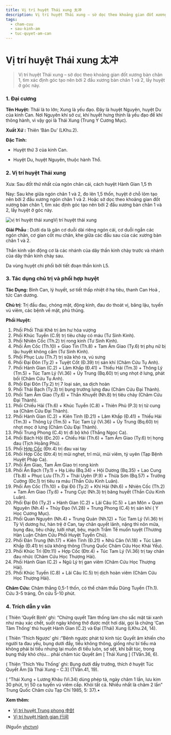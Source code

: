 ```yaml
---
title: Vị trí huyệt Thái xung 太冲
description: Vị trí huyệt Thái xung – sờ dọc theo khoảng gian đốt xương bàn chân 1, tìm xác định góc tạo nên bởi 2 đầu xương bàn chân 1 và 2, lấy huyệt ở góc này.
tags:
  - cham-cuu
  - sau-kinh-am
  - tuc-quyet-am-can
---
```


# Vị trí huyệt Thái xung 太冲 

> Vị trí huyệt Thái xung – sờ dọc theo khoảng gian đốt xương bàn chân 1, tìm xác định góc tạo nên bởi 2 đầu xương bàn chân 1 và 2, lấy huyệt ở góc này.

### 1. Đại cương

**Tên Huyệt:** Thái là to lớn; Xung là yếu đạo. Đây là huyệt Nguyên, huyệt Du của kinh Can. Nơi Nguyên khí sở cư, khí huyết hưng thịnh là yếu đạo để khí thông hành, vì vậy gọi là Thái Xung (Trung Y Cương Mục).

**Xuất Xứ :** Thiên ‘Bản Du’ (LKhu.2).

**Đặc Tính:**

+ Huyệt thứ 3 của kinh Can.

+ Huyệt Du, huyệt Nguyên, thuộc hành Thổ.

### 2. Vị trí huyệt Thái xung

Xưa: Sau đốt thứ nhất của ngón chân cái, cách huyệt Hành Gian 1,5 th

Nay: Sau khe giữa ngón chân 1 và 2, đo lên 1,5 thốn, huyệt ở chỗ lõm tạo nên bởi 2 đầu xương ngón chân 1 và 2. Hoặc sờ dọc theo khoảng gian đốt xương bàn chân 1, tìm xác định góc tạo nên bởi 2 đầu xương bàn chân 1 và 2, lấy huyệt ở góc này.

![vị trí huyệt thái xung](/imgs/yhctvn/vi-tri-huyet-thai-xung-300x168.jpg)Vị trí huyệt thái xung

**Giải Phẫu** : Dưới da là gân cơ duỗi dài riêng ngón cái, cơ duỗi ngắn các ngón chân, cơ gian cốt mu chân, khe giữa các đầu sau của các xương bàn chân 1 và 2.

Thần kinh vận động cơ là các nhánh của dây thần kinh chày trước và nhánh của dây thần kinh chày sau.

Da vùng huyệt chi phối bởi tiết đoạn thần kinh L5.

### 3. Tác dụng chủ trị và phối hợp huyệt

**Tác Dụng:** Bình Can, lý huyết, sơ tiết thấp nhiệt ở hạ tiêu, thanh Can Hoả , tức Can dương.

**Chủ trị**: Trị đầu đau, chóng mặt, động kinh, đau do thoát vị, băng lậu, tuyến vú viêm, các bệnh về mặt, phù thũng.

**Phối Huyệt:**

1. Phối Phối Thái Khê trị âm hư hỏa vượng
2. Phối Khúc Tuyền (C.9) trị tiêu chảy có máu (Tư Sinh Kinh).
3. Phối Nhiên Cốc (Th.2) trị rong kinh (Tư Sinh Kinh).
4. Phối Âm Cốc (Th.10) + Giao Tín (Th.8) + Tam Âm Giao (Ty.6) trị phụ nữ bị lậu huyết không cầm (Tư Sinh Kinh).
5. Phối Phục Lưu (Th.7) trị sữa khó ra, vú sưng
6. Phối Đại Đôn (Ty.2) + Tuyệt Cốt (Đ.39) trị sán khí (Châm Cứu Tụ Anh).
7. Phối Hành Gian (C.2) + Lâm Khấp (Đ.41) + Thiếu Hải (Tm.3) + Thông Lý (Tm.5) + Túc Tam Lý (Vi.36) + Ủy Trung (Bq.60) trị ung nhọt ở lưng, phát bối (Châm Cứu Tụ Anh).
8. Phối Đại Đôn (Ty.2) trị 7 loại sán, sa dịch hoàn
9. Phối Thái Bạch (Ty.3) trị bụng trướng lưng đau (Châm Cứu Đại Thành).
10. Phối Tam Âm Giao (Ty.6) + Thần Khuyết (Nh.8) trị tiêu chảy (Châm Cứu Đại Thành).
11. Phối Chiếu Hải (Th.6) + Khúc Tuyền (C.8) + Thiên Phủ (P.3) trị tử cung sa (Châm Cứu Đại Thành).
12. Phối Hành Gian (C.2) + Kiên Tỉnh (Đ.21) + Lâm Khấp (Đ.41) + Thiếu Hải (Tm.3) + Thông Lý (Tm.5) + Túc Tam Lý (Vi.36) + Ủy Trung (Bq.60) trị nhọt mọc ở lưng (Châm Cứu Đại Thành).
13. Phối Trung Phong (C.4) trị đi bộ khó (Thắng Ngọc Ca).
14. Phối Bách Hội (Đc.20) + Chiếu Hải (Th.6) + Tam Âm Giao (Ty.6) trị họng đau (Tịch Hoằng Phú).
15. Phối [Hợp Cốc](/yhctvn/huyet-hop-coc-%e5%90%88-%e8%b0%b7) (Đtr.4) trị đau vai tay
16. Phối Hợp Cốc (Đtr.4) trị mũi nghẹt, trĩ mũi, mũi viêm, tỷ uyên (Tạp Bệnh Huyệt Pháp Ca).
17. Phối Âm Giao, Tam Âm Giao trị rong kinh
18. Phối Ẩn Bạch (Ty.1) + Hạ Liêu (Bq.34) + Hội Dương (Bq.35) + Lao Cung (Tb.8) + Phục Lưu (Th.7) + Thái Uyên (P.9) + Thừa Sơn (Bq.57) + Trường Cường (Đc.1) trị tiêu ra máu (Thần Cứu Kinh Luân).
19. Phối Âm Cốc (Th.10) + Đại Đô (Ty.2) + Khí Hải (Nh.6) + Nhiên Cốc (Th.2) + Tam Âm Giao (Ty.6) + Trung Cực (Nh.3) trị băng huyết (Thần Cứu Kinh Luân).
20. Phối Đại Đô (Ty.2) + Hành Gian (C.2) + Lãi Câu (C.5) + Lan Môn + Quan Nguyên (Nh.4) + Thủy Đạo (Vi.28) + Trung Phong (C.4) trị sán khí ( Y Học Cương Mục).
21. Phối Quan Nguyên (Nh.4) + Trung Quản (Nh.12) + Túc Tam Lý (Vi.36) trị Tỳ Vị dương hư, hàn trệ ở Can, tay chân quyết lãnh, nặng thì nôn mửa, bụng đau, tiêu chảy, lưỡi nhạt, bệu, mạch Trầm Tế muốn tuyệt (Thương Hàn Luận Châm Cứu Phối Huyệt Tuyển Chú).
22. Phối Đản Trung (Nh.17) + Kiên Tỉnh (Đ.21) + Nhũ Căn (Vi.18) + Túc Lâm Khấp (Đ.41) trị sữa không thông (Trung Quốc Châm Cứu Học Khái Yếu).
23. Phối Khúc Trì (Đtr.11) + Hợp Cốc (Đtr.4) + Túc Tam Lý (Vi.36) trị tay chân đau nhức (Châm Cứu Học Thượng Hải).
24. Phối Hành Gian (C.2) + Ngũ Lý trị gan viêm (Châm Cứu Học Thượng Hải).
25. Phối Khúc Tuyền (C.8) + Lãi Câu (C.5) trị dịch hoàn viêm (Châm Cứu Học Thượng Hải).

**Châm Cứu:** Châm thẳng 0,5-1 thốn, có thể châm thấu Dũng Tuyền (Th.1). Cứu 3-5 tráng, Ôn cứu 5-10 phút.

### 4. Trích dẫn y văn

( Thiên ‘Quyết Bịnh’ ghi: “Chứng quyết Tâm thống làm cho sắc mặt tái xanh như màu xác chết, suốt ngày không thở được một hơi dài, gọi là chứng ‘Can Tâm Thống’ thủ huyệt Hành Gian (C.2) và Đại (Thái) Xung (LKhu.24, 14).

( Thiên ‘Thích Ngược’ ghi :”Bệnh ngược phát từ kinh túc Quyết âm khiến cho người ta đau yếu, bụng dưới đầy, tiểu không thông, giống như bí tiểu mà không phải bí tiểu nhưng lại muốn đi tiểu luôn, sợ sệt, khí bất túc, trong bụng thấy khó chịu… phải châm túc Quyết âm [ Thái Xung ] (TVấn.36, 6).

( Thiên ‘Thích Yêu Thống’ ghi: Bụng dưới đầy trướng, thích ở huyệt Túc Quyết Âm [là Thái Xung – C.3] (TVấn.41, 19).

( “Thái Xung + Lương Khâu (Vi.34) dùng phép tả, ngày châm 1 lần, lưu kim 30 phút, trị 50 ca tuyến vú viêm cấp. Khỏi tất cả. Nhiều nhất là châm 2 lần” Trung Quốc Châm cứu Tạp Chí 1985, 5: 37).•

**Xem thêm:**

* [Vị trí huyệt Trung phong 中封](/yhctvn/vi-tri-huyet-trung-phong-%e4%b8%ad%e5%b0%81)
* [Vị trí huyệt Hành gian 行间](/yhctvn/vi-tri-huyet-hanh-gian-%e8%a1%8c%e9%97%b4)

(Nguồn <a href="https://yhctvn.com/vi-tri-huyet-thai-xung-太冲/" target="_blank">yhctvn</a>)
